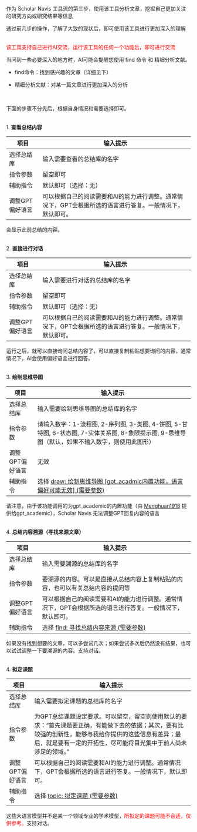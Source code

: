 作为 Scholar Navis 工具流的第三步，使用该工具分析文章，挖掘自己更加关注的研究方向或研究结果等信息

通过前几步的操作，了解了大致的现状后，即可使用该工具进行更加深入的理解

<br><font color=red>该工具支持自己进行AI交流，运行该工具的任何一个功能后，即可进行交流</font>  

当问到一些必要深入的地方时，AI可能会提醒您使用 find 命令 和 精细分析文献。

- find命令：找到感兴趣的文章（详细见下）

- 精细分析文献：对某一篇文章进行更加深入的分析

<br>

下面的步骤不分先后，根据自身情况和需要选择即可。

<br>1. **查看总结内容**

| 项目        | 输入提示                                                    |
| --------- | ------------------------------------------------------- |
| 选择总结库     | 输入需要查看的总结库的名字                                           |
| 指令参数      | 留空即可                                                    |
| 辅助指令      | 默认即可（选择：无）                                              |
| 调整GPT偏好语言 | 可以根据自己的阅读需要和AI的能力进行调整。通常情况下，GPT会根据所选的语言进行答复。一般情况下，默认即可。 |

会显示此前总结的内容。

<br>2. **直接进行对话**

| 项目        | 输入提示                                                    |
| --------- | ------------------------------------------------------- |
| 选择总结库     | 输入需要进行对话的总结库的名字                                         |
| 指令参数      | 留空即可                                                    |
| 辅助指令      | 默认即可（选择：无）                                              |
| 调整GPT偏好语言 | 可以根据自己的阅读需要和AI的能力进行调整。通常情况下，GPT会根据所选的语言进行答复。一般情况下，默认即可。 |

 运行之后，就可以直接询问总结内容了，可以直接复制粘贴想要询问的内容，通常情况下，AI会使用偏好语言进行回答。

<br>3. **绘制思维导图**

| 项目        | 输入提示                                                                                      |
| --------- | ----------------------------------------------------------------------------------------- |
| 选择总结库     | 输入需要绘制思维导图的总结库的名字                                                                         |
| 指令参数      | 请输入数字：1-流程图, 2-序列图, 3-类图, 4-饼图, 5-甘特图, 6-状态图, 7-实体关系图, 8-象限提示图, 9-思维导图（默认，如果不输入数字，则使用此图形） |
| 调整GPT偏好语言 | 无效                                                                                        |
| 辅助指令      | 选择 <u>draw: 绘制思维导图 [gpt_acadmic内置功能，语言偏好可能无效] (需要参数)</u>                                  |

请注意，由于该功能调用的为gpt_academic的内置功能（由 [Menghuan1918](https://github.com/Menghuan1918) 提供给gpt_academic），Scholar Navis 无法调整GPT回复内容的语言

<br>4. **总结内容溯源（寻找来源文章）**

| 项目        | 输入提示                                                    |
| --------- | ------------------------------------------------------- |
| 选择总结库     | 输入需要溯源的总结库的名字                                           |
| 指令参数      | 要溯源的内容。可以是直接从总结内容上复制粘贴的内容，也可以有关总结内容的提问等                 |
| 调整GPT偏好语言 | 可以根据自己的阅读需要和AI的能力进行调整。通常情况下，GPT会根据所选的语言进行答复。一般情况下，默认即可。 |
| 辅助指令      | 选择 <u>find: 寻找总结内容来源 (需要参数)</u>                         |

如果没有找到想要的文章，可以多尝试几次；如果尝试多次后仍然没有结果，也可以试试调整一下要溯源的内容。支持对话。

<br>4. **拟定课题**

| 项目        | 输入提示                                                                                                            |
| --------- | --------------------------------------------------------------------------------------------------------------- |
| 选择总结库     | 输入需要拟定课题的总结库的名字                                                                                                 |
| 指令参数      | 为GPT总结课题设定要求。可以留空，留空则使用默认的要求：“首先课题要正确，有能做下去的依据；其次，要有比较强的创新性，能够与我给你提供的这些信息有差异；最后，就是要有一定的开拓性，尽可能将目光集中于前人尚未涉足的领域。” |
| 调整GPT偏好语言 | 可以根据自己的阅读需要和AI的能力进行调整。通常情况下，GPT会根据所选的语言进行答复。一般情况下，默认即可。                                                         |
| 辅助指令      | 选择 <u>topic: 拟定课题 (需要参数)</u>                                                                                    |

这些大语言模型并不是某一个领域专业的学术模型，<font color=red>所拟定的课题可能不合适，仅供参考。</font>支持对话。
